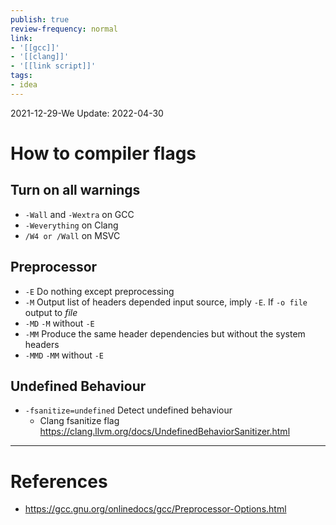 ```yaml
---
publish: true
review-frequency: normal
link:
- '[[gcc]]'
- '[[clang]]'
- '[[link script]]'
tags:
- idea
---
```

2021-12-29-We
Update: 2022-04-30

# How to compiler flags

## Turn on all warnings
-   `-Wall` and `-Wextra` on GCC
-   `-Weverything` on Clang
-   `/W4 or /Wall` on MSVC

## Preprocessor 
- `-E` Do nothing except preprocessing
- `-M`  Output list of headers depended input source, imply `-E`. If `-o file`  output to *file*
- `-MD`  `-M` without `-E`
- `-MM` Produce the same header dependencies but without the system headers
- `-MMD`  `-MM` without `-E`

## Undefined Behaviour
- `-fsanitize=undefined` Detect undefined behaviour
    - Clang fsanitize flag https://clang.llvm.org/docs/UndefinedBehaviorSanitizer.html

---
# References
- https://gcc.gnu.org/onlinedocs/gcc/Preprocessor-Options.html
